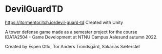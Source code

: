# DevilGuardTD

https://itormentor.itch.io/devil-guard-td
Created with Unity


A tower defense game made as a semester project for the course IDATA2504 - Game Development at NTNU Campus Aalesund autumn 2022.

Created by Espen Otlo, Tor Anders Trondsgård, Sakarias Sæterstøl

